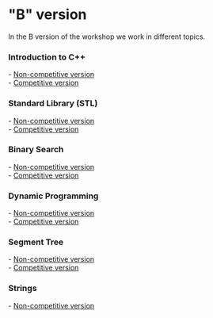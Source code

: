 # "B" version

In the B version of the workshop we work in different topics.


<div>
    <h3>Introduction to C++</h3>
    - <a href=TallerPrograB/01_IntroCPP> Non-competitive version</a>
    <br>
    - <a href=TallerPrograCompB/Tarea0> Competitive version</a>
</div>
<div>
    <h3>Standard Library (STL)</h3>
    - <a href=TallerPrograB/02_STL> Non-competitive version</a>
    <br>
    - <a href=TallerPrograCompB/Tarea1> Competitive version</a>
</div>
<div>
    <h3>Binary Search</h3>
    - <a href=TallerPrograB/03_BinarySearch> Non-competitive version</a>
    <br>
    - <a href=TallerPrograCompB/Tarea2> Competitive version</a>
</div>
<div>
    <h3>Dynamic Programming</h3>
    - <a href=TallerPrograB/04_DP> Non-competitive version</a>
    <br>
    - <a href=TallerPrograCompB/Tarea3> Competitive version</a>
</div>
<div>
    <h3>Segment Tree</h3>
    - <a href=TallerPrograB/05_SegmentTree> Non-competitive version</a>
    <br>
    - <a href=TallerPrograCompB/Tarea4> Competitive version</a>
</div>
<div>
    <h3>Strings</h3>
    - <a href=TallerPrograB/06_Strings> Non-competitive version</a>
    <br>
</div>
